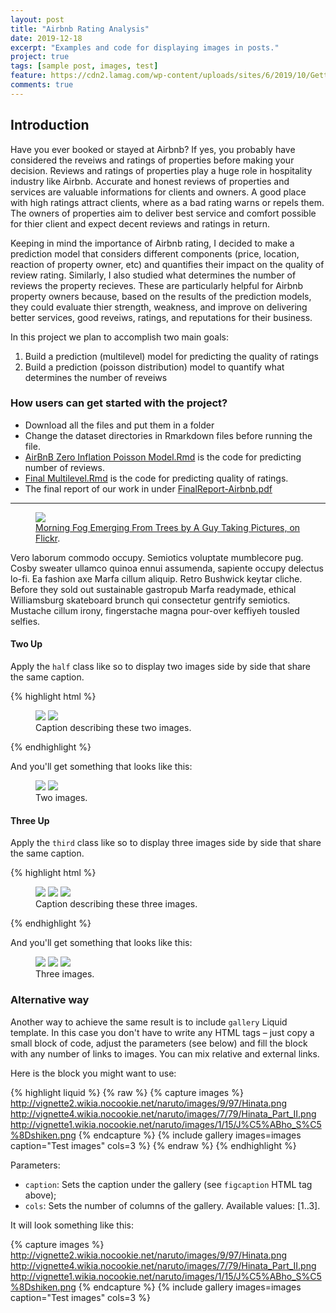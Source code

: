 ```yaml
---
layout: post
title: "Airbnb Rating Analysis"
date: 2019-12-18
excerpt: "Examples and code for displaying images in posts."
project: true
tags: [sample post, images, test]
feature: https://cdn2.lamag.com/wp-content/uploads/sites/6/2019/10/GettyImages-1158411199.jpg
comments: true
---
```


## Introduction

Have you ever booked or stayed at Airbnb?  If yes, you probably have considered the reveiws and ratings of properties before making your decision. Reviews and ratings of properties play a huge role in hospitality industry like Airbnb. Accurate and honest reviews of properties and services are valuable informations for clients and owners. A good place with high ratings attract clients, where as a bad rating warns or repels them. The owners of properties aim to deliver best service and comfort possible for thier client and expect decent reviews and ratings in return. 

Keeping in mind the importance of Airbnb rating, I decided to make a prediction model that considers different components (price, location, reaction of property owner, etc) and quantifies their impact on the quality of review rating. Similarly, I also studied what determines the number of reviews the property recieves. These are particularly helpful for Airbnb property owners because, based on the results of the prediction models, they could evaluate thier strength, weakness, and improve on delivering better services, good reveiws, ratings, and reputations for their business.  

In this project we plan to accomplish two main goals:

 1) Build a prediction (multilevel) model for predicting the quality of ratings
 2) Build a prediction (poisson distribution) model to quantify what determines the number of reveiws

### How users can get started with the project?
- Download all the files and put them in a folder
- Change the dataset directories in Rmarkdown files before running the file.
- [AirBnB Zero Inflation Poisson Model.Rmd](https://github.com/gurungkshitij/airbnb-rating-analysis/blob/master/AirBnB%20Zero%20Inflation%20Poisson%20Model.Rmd) is the code for predicting number of reviews. 
- [Final Multilevel.Rmd](https://github.com/gurungkshitij/airbnb-rating-analysis/blob/master/Final%20Multilevel.Rmd) is the code for predicting quality of ratings. 
- The final report of our work in under [FinalReport-Airbnb.pdf](https://github.com/gurungkshitij/airbnb-rating-analysis/blob/master/FinalReport-Airbnb.pdf)
<hr />
<figure>
	<a href="https://samdatourism.com/wp-content/uploads/2019/10/airbnb-recommended-destinations.png"><img src="https://samdatourism.com/wp-content/uploads/2019/10/airbnb-recommended-destinations.png"></a>
	<figcaption><a href="http://www.flickr.com/photos/80901381@N04/7758832526/" title="Morning Fog Emerging From Trees by A Guy Taking Pictures, on Flickr">Morning Fog Emerging From Trees by A Guy Taking Pictures, on Flickr</a>.</figcaption>
</figure>

Vero laborum commodo occupy. Semiotics voluptate mumblecore pug. Cosby sweater ullamco quinoa ennui assumenda, sapiente occupy delectus lo-fi. Ea fashion axe Marfa cillum aliquip. Retro Bushwick keytar cliche. Before they sold out sustainable gastropub Marfa readymade, ethical Williamsburg skateboard brunch qui consectetur gentrify semiotics. Mustache cillum irony, fingerstache magna pour-over keffiyeh tousled selfies.

#### Two Up

Apply the `half` class like so to display two images side by side that share the same caption.

{% highlight html %}
<figure class="half">
    <a href="/images/image-filename-1-large.jpg"><img src="/images/image-filename-1.jpg"></a>
    <a href="/images/image-filename-2-large.jpg"><img src="/images/image-filename-2.jpg"></a>
    <figcaption>Caption describing these two images.</figcaption>
</figure>
{% endhighlight %}

And you'll get something that looks like this:

<figure class="half">
	<a href="http://placehold.it/1200x600.JPG"><img src="http://placehold.it/600x300.jpg"></a>
	<a href="http://placehold.it/1200x600.jpeg"><img src="http://placehold.it/600x300.jpg"></a>
	<figcaption>Two images.</figcaption>
</figure>

#### Three Up

Apply the `third` class like so to display three images side by side that share the same caption.

{% highlight html %}
<figure class="third">
	<img src="/images/image-filename-1.jpg">
	<img src="/images/image-filename-2.jpg">
	<img src="/images/image-filename-3.jpg">
	<figcaption>Caption describing these three images.</figcaption>
</figure>
{% endhighlight %}

And you'll get something that looks like this:

<figure class="third">
	<img src="http://placehold.it/600x300.jpg">
	<img src="http://placehold.it/600x300.jpg">
	<img src="http://placehold.it/600x300.jpg">
	<figcaption>Three images.</figcaption>
</figure>

### Alternative way

Another way to achieve the same result is to include `gallery` Liquid template. In this case you
don't have to write any HTML tags – just copy a small block of code, adjust the parameters (see below)
and fill the block with any number of links to images. You can mix relative and external links.

Here is the block you might want to use:

{% highlight liquid %}
{% raw %}
{% capture images %}
	http://vignette2.wikia.nocookie.net/naruto/images/9/97/Hinata.png
	http://vignette4.wikia.nocookie.net/naruto/images/7/79/Hinata_Part_II.png
	http://vignette1.wikia.nocookie.net/naruto/images/1/15/J%C5%ABho_S%C5%8Dshiken.png
{% endcapture %}
{% include gallery images=images caption="Test images" cols=3 %}
{% endraw %}
{% endhighlight %}

Parameters:

- `caption`: Sets the caption under the gallery (see `figcaption` HTML tag above);
- `cols`: Sets the number of columns of the gallery.
Available values: [1..3].

It will look something like this:

{% capture images %}
	http://vignette2.wikia.nocookie.net/naruto/images/9/97/Hinata.png
	http://vignette4.wikia.nocookie.net/naruto/images/7/79/Hinata_Part_II.png
	http://vignette1.wikia.nocookie.net/naruto/images/1/15/J%C5%ABho_S%C5%8Dshiken.png
{% endcapture %}
{% include gallery images=images caption="Test images" cols=3 %}
